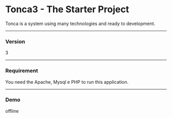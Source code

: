 # Tonca3 - The Starter Project
Tonca is a system using many technologies and ready to development.

----
### Version
3

----
### Requirement
You need the Apache, Mysql e PHP to run this application.

----
### Demo
offline

   [Wordpress]: <https://github.com/Piulres/WordPress/>